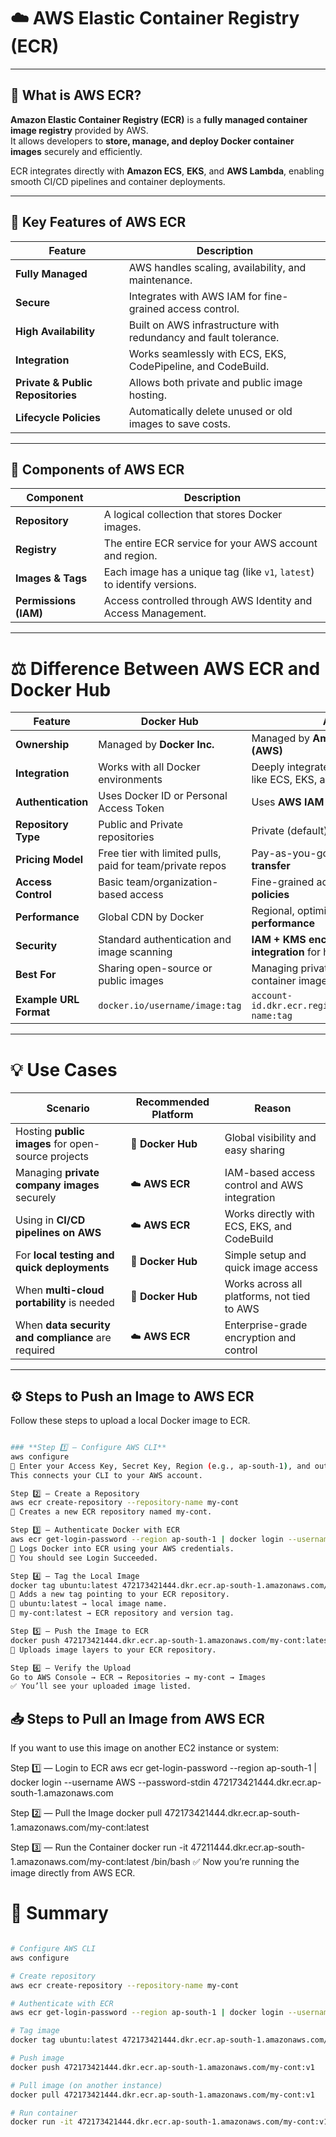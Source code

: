 
# ☁️ AWS Elastic Container Registry (ECR) 

---

## 🧭 What is AWS ECR?

**Amazon Elastic Container Registry (ECR)** is a **fully managed container image registry** provided by AWS.  
It allows developers to **store, manage, and deploy Docker container images** securely and efficiently.

ECR integrates directly with **Amazon ECS**, **EKS**, and **AWS Lambda**, enabling smooth CI/CD pipelines and container deployments.

---

## 🧱 Key Features of AWS ECR

| Feature | Description |
|----------|--------------|
| **Fully Managed** | AWS handles scaling, availability, and maintenance. |
| **Secure** | Integrates with AWS IAM for fine-grained access control. |
| **High Availability** | Built on AWS infrastructure with redundancy and fault tolerance. |
| **Integration** | Works seamlessly with ECS, EKS, CodePipeline, and CodeBuild. |
| **Private & Public Repositories** | Allows both private and public image hosting. |
| **Lifecycle Policies** | Automatically delete unused or old images to save costs. |

---

## 🧩 Components of AWS ECR

| Component | Description |
|------------|-------------|
| **Repository** | A logical collection that stores Docker images. |
| **Registry** | The entire ECR service for your AWS account and region. |
| **Images & Tags** | Each image has a unique tag (like `v1`, `latest`) to identify versions. |
| **Permissions (IAM)** | Access controlled through AWS Identity and Access Management. |

---
# ⚖️ Difference Between AWS ECR and Docker Hub

| Feature | **Docker Hub** | **AWS ECR** |
|----------|----------------|--------------|
| **Ownership** | Managed by **Docker Inc.** | Managed by **Amazon Web Services (AWS)** |
| **Integration** | Works with all Docker environments | Deeply integrated with **AWS services** like ECS, EKS, and CodePipeline |
| **Authentication** | Uses Docker ID or Personal Access Token | Uses **AWS IAM roles and credentials** |
| **Repository Type** | Public and Private repositories | Private (default) and Public (optional) |
| **Pricing Model** | Free tier with limited pulls, paid for team/private repos | Pay-as-you-go for **storage and data transfer** |
| **Access Control** | Basic team/organization-based access | Fine-grained access control via **IAM policies** |
| **Performance** | Global CDN by Docker | Regional, optimized for **AWS cloud performance** |
| **Security** | Standard authentication and image scanning | **IAM + KMS encryption + VPC integration** for high security |
| **Best For** | Sharing open-source or public images | Managing private enterprise-level container images |
| **Example URL Format** | `docker.io/username/image:tag` | `account-id.dkr.ecr.region.amazonaws.com/repo-name:tag` |

---

# 💡 Use Cases

| **Scenario** | **Recommended Platform** | **Reason** |
|---------------|--------------------------|-------------|
| Hosting **public images** for open-source projects | 🐳 **Docker Hub** | Global visibility and easy sharing |
| Managing **private company images** securely | ☁️ **AWS ECR** | IAM-based access control and AWS integration |
| Using in **CI/CD pipelines on AWS** | ☁️ **AWS ECR** | Works directly with ECS, EKS, and CodeBuild |
| For **local testing and quick deployments** | 🐳 **Docker Hub** | Simple setup and quick image access |
| When **multi-cloud portability** is needed | 🐳 **Docker Hub** | Works across all platforms, not tied to AWS |
| When **data security and compliance** are required | ☁️ **AWS ECR** | Enterprise-grade encryption and control |

---
## ⚙️ Steps to Push an Image to AWS ECR

Follow these steps to upload a local Docker image to ECR.

```bash

### **Step 1️⃣ — Configure AWS CLI**
aws configure
🔹 Enter your Access Key, Secret Key, Region (e.g., ap-south-1), and output format (json).
This connects your CLI to your AWS account.

Step 2️⃣ — Create a Repository
aws ecr create-repository --repository-name my-cont
🔹 Creates a new ECR repository named my-cont.

Step 3️⃣ — Authenticate Docker with ECR
aws ecr get-login-password --region ap-south-1 | docker login --username AWS --password-stdin 472173421444.dkr.ecr.ap-south-1.amazonaws.com
🔹 Logs Docker into ECR using your AWS credentials.
🔹 You should see Login Succeeded.

Step 4️⃣ — Tag the Local Image
docker tag ubuntu:latest 472173421444.dkr.ecr.ap-south-1.amazonaws.com/my-cont:latest
🔹 Adds a new tag pointing to your ECR repository.
🔹 ubuntu:latest → local image name.
🔹 my-cont:latest → ECR repository and version tag.

Step 5️⃣ — Push the Image to ECR
docker push 472173421444.dkr.ecr.ap-south-1.amazonaws.com/my-cont:latest
🔹 Uploads image layers to your ECR repository.

Step 6️⃣ — Verify the Upload
Go to AWS Console → ECR → Repositories → my-cont → Images
✅ You’ll see your uploaded image listed.
```

## 📥 Steps to Pull an Image from AWS ECR

If you want to use this image on another EC2 instance or system:

Step 1️⃣ — Login to ECR
aws ecr get-login-password --region ap-south-1 | docker login --username AWS --password-stdin 472173421444.dkr.ecr.ap-south-1.amazonaws.com

Step 2️⃣ — Pull the Image
docker pull 472173421444.dkr.ecr.ap-south-1.amazonaws.com/my-cont:latest

Step 3️⃣ — Run the Container
docker run -it 47211444.dkr.ecr.ap-south-1.amazonaws.com/my-cont:latest /bin/bash
✅ Now you’re running the image directly from AWS ECR.

# 🔄 Summary

```bash

# Configure AWS CLI
aws configure

# Create repository
aws ecr create-repository --repository-name my-cont

# Authenticate with ECR
aws ecr get-login-password --region ap-south-1 | docker login --username AWS --password-stdin 472173421444.dkr.ecr.ap-south-1.amazonaws.com

# Tag image
docker tag ubuntu:latest 472173421444.dkr.ecr.ap-south-1.amazonaws.com/my-cont:v1

# Push image
docker push 472173421444.dkr.ecr.ap-south-1.amazonaws.com/my-cont:v1

# Pull image (on another instance)
docker pull 472173421444.dkr.ecr.ap-south-1.amazonaws.com/my-cont:v1

# Run container
docker run -it 472173421444.dkr.ecr.ap-south-1.amazonaws.com/my-cont:v1 /bin/bash
```
